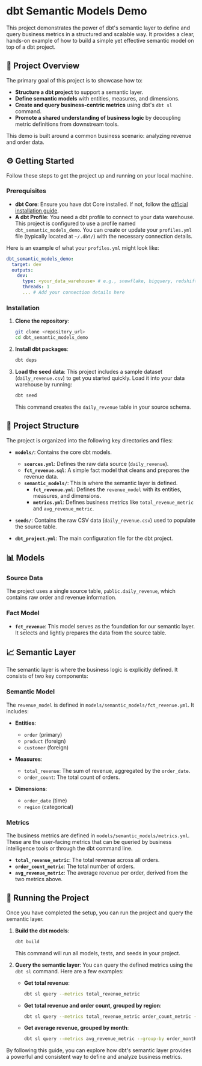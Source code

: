 # dbt Semantic Models Demo

This project demonstrates the power of dbt's semantic layer to define and query business metrics in a structured and scalable way. It provides a clear, hands-on example of how to build a simple yet effective semantic model on top of a dbt project.

## 🚀 Project Overview

The primary goal of this project is to showcase how to:
- **Structure a dbt project** to support a semantic layer.
- **Define semantic models** with entities, measures, and dimensions.
- **Create and query business-centric metrics** using dbt's `dbt sl` command.
- **Promote a shared understanding of business logic** by decoupling metric definitions from downstream tools.

This demo is built around a common business scenario: analyzing revenue and order data.

## ⚙️ Getting Started

Follow these steps to get the project up and running on your local machine.

### Prerequisites

- **dbt Core**: Ensure you have dbt Core installed. If not, follow the [official installation guide](https://docs.getdbt.com/dbt-cli/installation).
- **A dbt Profile**: You need a dbt profile to connect to your data warehouse. This project is configured to use a profile named `dbt_semantic_models_demo`. You can create or update your `profiles.yml` file (typically located at `~/.dbt/`) with the necessary connection details.

Here is an example of what your `profiles.yml` might look like:

```yaml
dbt_semantic_models_demo:
  target: dev
  outputs:
    dev:
      type: <your_data_warehouse> # e.g., snowflake, bigquery, redshift
      threads: 1
      ... # Add your connection details here
```

### Installation

1. **Clone the repository**:
   ```bash
   git clone <repository_url>
   cd dbt_semantic_models_demo
   ```

2. **Install dbt packages**:
   ```bash
   dbt deps
   ```

3. **Load the seed data**:
   This project includes a sample dataset (`daily_revenue.csv`) to get you started quickly. Load it into your data warehouse by running:
   ```bash
   dbt seed
   ```
   This command creates the `daily_revenue` table in your source schema.

## 📂 Project Structure

The project is organized into the following key directories and files:

- **`models/`**: Contains the core dbt models.
  - **`sources.yml`**: Defines the raw data source (`daily_revenue`).
  - **`fct_revenue.sql`**: A simple fact model that cleans and prepares the revenue data.
  - **`semantic_models/`**: This is where the semantic layer is defined.
    - **`fct_revenue.yml`**: Defines the `revenue_model` with its entities, measures, and dimensions.
    - **`metrics.yml`**: Defines business metrics like `total_revenue_metric` and `avg_revenue_metric`.

- **`seeds/`**: Contains the raw CSV data (`daily_revenue.csv`) used to populate the source table.

- **`dbt_project.yml`**: The main configuration file for the dbt project.

## 📊 Models

### Source Data

The project uses a single source table, `public.daily_revenue`, which contains raw order and revenue information.

### Fact Model

- **`fct_revenue`**: This model serves as the foundation for our semantic layer. It selects and lightly prepares the data from the source table.

## 📈 Semantic Layer

The semantic layer is where the business logic is explicitly defined. It consists of two key components:

### Semantic Model

The `revenue_model` is defined in `models/semantic_models/fct_revenue.yml`. It includes:

- **Entities**:
  - `order` (primary)
  - `product` (foreign)
  - `customer` (foreign)

- **Measures**:
  - `total_revenue`: The sum of revenue, aggregated by the `order_date`.
  - `order_count`: The total count of orders.

- **Dimensions**:
  - `order_date` (time)
  - `region` (categorical)

### Metrics

The business metrics are defined in `models/semantic_models/metrics.yml`. These are the user-facing metrics that can be queried by business intelligence tools or through the dbt command line.

- **`total_revenue_metric`**: The total revenue across all orders.
- **`order_count_metric`**: The total number of orders.
- **`avg_revenue_metric`**: The average revenue per order, derived from the two metrics above.

## 🏃 Running the Project

Once you have completed the setup, you can run the project and query the semantic layer.

1. **Build the dbt models**:
   ```bash
   dbt build
   ```
   This command will run all models, tests, and seeds in your project.

2. **Query the semantic layer**:
   You can query the defined metrics using the `dbt sl` command. Here are a few examples:

   - **Get total revenue**:
     ```bash
     dbt sl query --metrics total_revenue_metric
     ```

   - **Get total revenue and order count, grouped by region**:
     ```bash
     dbt sl query --metrics total_revenue_metric order_count_metric --group-by region
     ```

   - **Get average revenue, grouped by month**:
     ```bash
     dbt sl query --metrics avg_revenue_metric --group-by order_month
     ```

By following this guide, you can explore how dbt's semantic layer provides a powerful and consistent way to define and analyze business metrics.